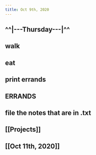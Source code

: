 ```yaml
---
title: Oct 9th, 2020
---
```


## ^^|---Thursday---|^^
## walk
## eat
## print errands
## ERRANDS
## file the notes that are in .txt
## [[Projects]]
##
## [[Oct 11th, 2020]]
##
##
